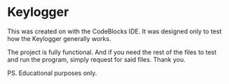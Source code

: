 # Keylogger

This was created on with the CodeBlocks IDE.
It was designed only to test how the Keylogger generally works.

The project is fully functional. 
And if you need the rest of the files to test and run the program, simply request for said files.
Thank you. 

PS. Educational purposes only. 
